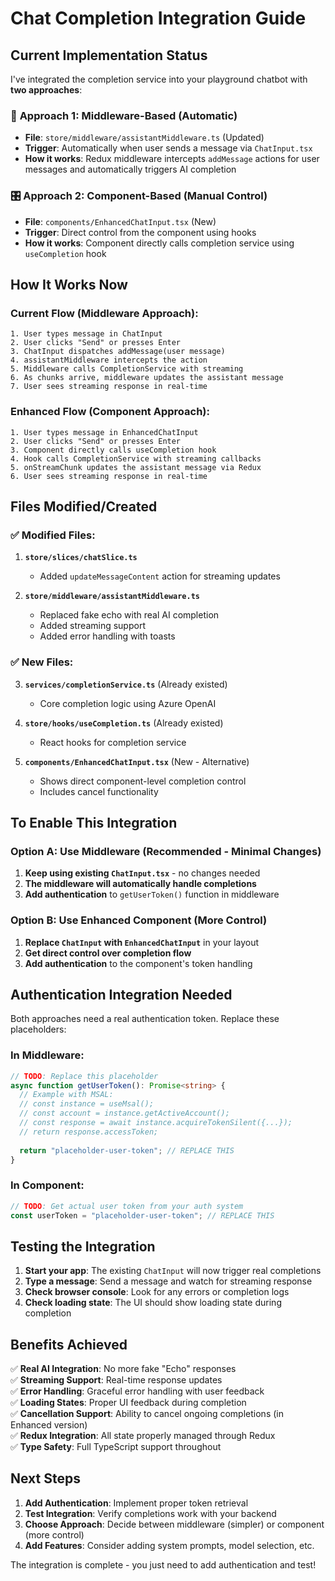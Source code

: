 # Chat Completion Integration Guide

## Current Implementation Status

I've integrated the completion service into your playground chatbot with **two approaches**:

### 🔄 **Approach 1: Middleware-Based (Automatic)**
- **File**: `store/middleware/assistantMiddleware.ts` (Updated)
- **Trigger**: Automatically when user sends a message via `ChatInput.tsx`
- **How it works**: Redux middleware intercepts `addMessage` actions for user messages and automatically triggers AI completion

### 🎛️ **Approach 2: Component-Based (Manual Control)**  
- **File**: `components/EnhancedChatInput.tsx` (New)
- **Trigger**: Direct control from the component using hooks
- **How it works**: Component directly calls completion service using `useCompletion` hook

## How It Works Now

### Current Flow (Middleware Approach):
```
1. User types message in ChatInput
2. User clicks "Send" or presses Enter
3. ChatInput dispatches addMessage(user message)
4. assistantMiddleware intercepts the action
5. Middleware calls CompletionService with streaming
6. As chunks arrive, middleware updates the assistant message
7. User sees streaming response in real-time
```

### Enhanced Flow (Component Approach):
```
1. User types message in EnhancedChatInput  
2. User clicks "Send" or presses Enter
3. Component directly calls useCompletion hook
4. Hook calls CompletionService with streaming callbacks
5. onStreamChunk updates the assistant message via Redux
6. User sees streaming response in real-time
```

## Files Modified/Created

### ✅ **Modified Files:**
1. **`store/slices/chatSlice.ts`**
   - Added `updateMessageContent` action for streaming updates

2. **`store/middleware/assistantMiddleware.ts`** 
   - Replaced fake echo with real AI completion
   - Added streaming support
   - Added error handling with toasts

### ✅ **New Files:**
3. **`services/completionService.ts`** (Already existed)
   - Core completion logic using Azure OpenAI

4. **`store/hooks/useCompletion.ts`** (Already existed)
   - React hooks for completion service

5. **`components/EnhancedChatInput.tsx`** (New - Alternative)
   - Shows direct component-level completion control
   - Includes cancel functionality

## To Enable This Integration

### Option A: Use Middleware (Recommended - Minimal Changes)
1. **Keep using existing `ChatInput.tsx`** - no changes needed
2. **The middleware will automatically handle completions**
3. **Add authentication** to `getUserToken()` function in middleware

### Option B: Use Enhanced Component (More Control)  
1. **Replace `ChatInput` with `EnhancedChatInput`** in your layout
2. **Get direct control over completion flow**
3. **Add authentication** to the component's token handling

## Authentication Integration Needed

Both approaches need a real authentication token. Replace these placeholders:

### In Middleware:
```typescript
// TODO: Replace this placeholder
async function getUserToken(): Promise<string> {
  // Example with MSAL:
  // const instance = useMsal();
  // const account = instance.getActiveAccount();
  // const response = await instance.acquireTokenSilent({...});
  // return response.accessToken;
  
  return "placeholder-user-token"; // REPLACE THIS
}
```

### In Component:
```typescript
// TODO: Get actual user token from your auth system
const userToken = "placeholder-user-token"; // REPLACE THIS
```

## Testing the Integration

1. **Start your app**: The existing `ChatInput` will now trigger real completions
2. **Type a message**: Send a message and watch for streaming response
3. **Check browser console**: Look for any errors or completion logs
4. **Check loading state**: The UI should show loading state during completion

## Benefits Achieved

✅ **Real AI Integration**: No more fake "Echo" responses  
✅ **Streaming Support**: Real-time response updates  
✅ **Error Handling**: Graceful error handling with user feedback  
✅ **Loading States**: Proper UI feedback during completion  
✅ **Cancellation Support**: Ability to cancel ongoing completions (in Enhanced version)  
✅ **Redux Integration**: All state properly managed through Redux  
✅ **Type Safety**: Full TypeScript support throughout  

## Next Steps

1. **Add Authentication**: Implement proper token retrieval
2. **Test Integration**: Verify completions work with your backend
3. **Choose Approach**: Decide between middleware (simpler) or component (more control)
4. **Add Features**: Consider adding system prompts, model selection, etc.

The integration is complete - you just need to add authentication and test!